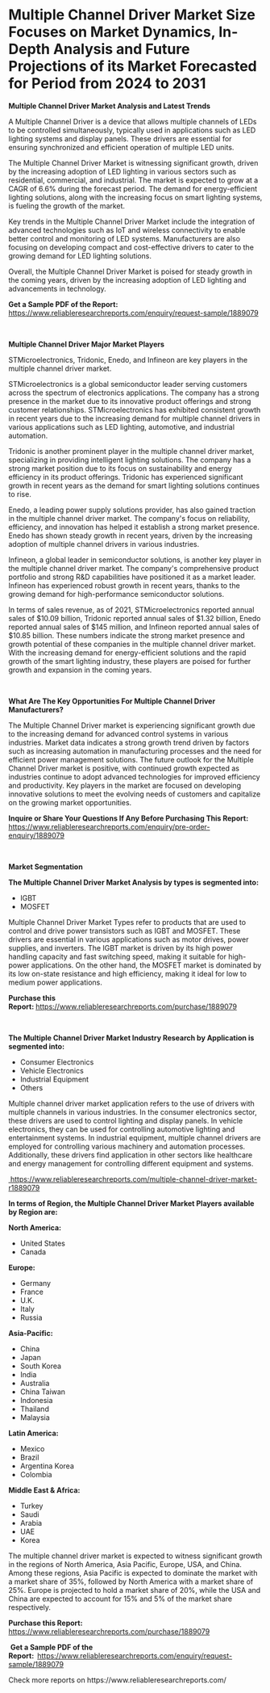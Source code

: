 <p><h1>Multiple Channel Driver Market Size Focuses on Market Dynamics, In-Depth Analysis and Future Projections of its Market Forecasted for Period from 2024 to 2031</h1></p><p><strong>Multiple Channel Driver Market Analysis and Latest Trends</strong></p>
<p><p>A Multiple Channel Driver is a device that allows multiple channels of LEDs to be controlled simultaneously, typically used in applications such as LED lighting systems and display panels. These drivers are essential for ensuring synchronized and efficient operation of multiple LED units.</p><p>The Multiple Channel Driver Market is witnessing significant growth, driven by the increasing adoption of LED lighting in various sectors such as residential, commercial, and industrial. The market is expected to grow at a CAGR of 6.6% during the forecast period. The demand for energy-efficient lighting solutions, along with the increasing focus on smart lighting systems, is fueling the growth of the market.</p><p>Key trends in the Multiple Channel Driver Market include the integration of advanced technologies such as IoT and wireless connectivity to enable better control and monitoring of LED systems. Manufacturers are also focusing on developing compact and cost-effective drivers to cater to the growing demand for LED lighting solutions.</p><p>Overall, the Multiple Channel Driver Market is poised for steady growth in the coming years, driven by the increasing adoption of LED lighting and advancements in technology.</p></p>
<p><strong>Get a Sample PDF of the Report:&nbsp;</strong> <a href="https://www.reliableresearchreports.com/enquiry/request-sample/1889079">https://www.reliableresearchreports.com/enquiry/request-sample/1889079</a></p>
<p>&nbsp;</p>
<p><strong>Multiple Channel Driver Major Market Players</strong></p>
<p><p>STMicroelectronics, Tridonic, Enedo, and Infineon are key players in the multiple channel driver market. </p><p>STMicroelectronics is a global semiconductor leader serving customers across the spectrum of electronics applications. The company has a strong presence in the market due to its innovative product offerings and strong customer relationships. STMicroelectronics has exhibited consistent growth in recent years due to the increasing demand for multiple channel drivers in various applications such as LED lighting, automotive, and industrial automation.</p><p>Tridonic is another prominent player in the multiple channel driver market, specializing in providing intelligent lighting solutions. The company has a strong market position due to its focus on sustainability and energy efficiency in its product offerings. Tridonic has experienced significant growth in recent years as the demand for smart lighting solutions continues to rise.</p><p>Enedo, a leading power supply solutions provider, has also gained traction in the multiple channel driver market. The company's focus on reliability, efficiency, and innovation has helped it establish a strong market presence. Enedo has shown steady growth in recent years, driven by the increasing adoption of multiple channel drivers in various industries.</p><p>Infineon, a global leader in semiconductor solutions, is another key player in the multiple channel driver market. The company's comprehensive product portfolio and strong R&D capabilities have positioned it as a market leader. Infineon has experienced robust growth in recent years, thanks to the growing demand for high-performance semiconductor solutions.</p><p>In terms of sales revenue, as of 2021, STMicroelectronics reported annual sales of $10.09 billion, Tridonic reported annual sales of $1.32 billion, Enedo reported annual sales of $145 million, and Infineon reported annual sales of $10.85 billion. These numbers indicate the strong market presence and growth potential of these companies in the multiple channel driver market. With the increasing demand for energy-efficient solutions and the rapid growth of the smart lighting industry, these players are poised for further growth and expansion in the coming years.</p></p>
<p>&nbsp;</p>
<p><strong>What Are The Key Opportunities For Multiple Channel Driver Manufacturers?</strong></p>
<p><p>The Multiple Channel Driver market is experiencing significant growth due to the increasing demand for advanced control systems in various industries. Market data indicates a strong growth trend driven by factors such as increasing automation in manufacturing processes and the need for efficient power management solutions. The future outlook for the Multiple Channel Driver market is positive, with continued growth expected as industries continue to adopt advanced technologies for improved efficiency and productivity. Key players in the market are focused on developing innovative solutions to meet the evolving needs of customers and capitalize on the growing market opportunities.</p></p>
<p><strong>Inquire or Share Your Questions If Any Before Purchasing This Report:</strong> <a href="https://www.reliableresearchreports.com/enquiry/pre-order-enquiry/1889079">https://www.reliableresearchreports.com/enquiry/pre-order-enquiry/1889079</a></p>
<p>&nbsp;</p>
<p><strong>Market Segmentation</strong></p>
<p><strong>The Multiple Channel Driver Market Analysis by types is segmented into:</strong></p>
<p><ul><li>IGBT</li><li>MOSFET</li></ul></p>
<p><p>Multiple Channel Driver Market Types refer to products that are used to control and drive power transistors such as IGBT and MOSFET. These drivers are essential in various applications such as motor drives, power supplies, and inverters. The IGBT market is driven by its high power handling capacity and fast switching speed, making it suitable for high-power applications. On the other hand, the MOSFET market is dominated by its low on-state resistance and high efficiency, making it ideal for low to medium power applications.</p></p>
<p><strong>Purchase this Report:&nbsp;</strong><a href="https://www.reliableresearchreports.com/purchase/1889079">https://www.reliableresearchreports.com/purchase/1889079</a></p>
<p>&nbsp;</p>
<p><strong>The Multiple Channel Driver Market Industry Research by Application is segmented into:</strong></p>
<p><ul><li>Consumer Electronics</li><li>Vehicle Electronics</li><li>Industrial Equipment</li><li>Others</li></ul></p>
<p><p>Multiple channel driver market application refers to the use of drivers with multiple channels in various industries. In the consumer electronics sector, these drivers are used to control lighting and display panels. In vehicle electronics, they can be used for controlling automotive lighting and entertainment systems. In industrial equipment, multiple channel drivers are employed for controlling various machinery and automation processes. Additionally, these drivers find application in other sectors like healthcare and energy management for controlling different equipment and systems.</p></p>
<p><a href="https://www.reliableresearchreports.com/multiple-channel-driver-market-r1889079">&nbsp;https://www.reliableresearchreports.com/multiple-channel-driver-market-r1889079</a></p>
<p><strong>In terms of Region, the Multiple Channel Driver Market Players available by Region are:</strong></p>
<p>
    <p> <strong> North America: </strong>
        <ul>
            <li>United States</li>
            <li>Canada</li>
        </ul>
        </p> 
    <p> <strong> Europe: </strong>
        <ul>
            <li>Germany</li>
            <li>France</li>
            <li>U.K.</li>
            <li>Italy</li>
            <li>Russia</li>
        </ul>
        </p> 
    <p> <strong> Asia-Pacific: </strong>
        <ul>
            <li>China</li>
            <li>Japan</li>
            <li>South Korea</li>
            <li>India</li>
            <li>Australia</li>
            <li>China Taiwan</li>
            <li>Indonesia</li>
            <li>Thailand</li>
            <li>Malaysia</li>
        </ul>
        </p> 
    <p> <strong> Latin America: </strong>
        <ul>
            <li>Mexico</li>
            <li>Brazil</li>
            <li>Argentina Korea</li>
            <li>Colombia</li>
        </ul>
        </p> 
    <p> <strong> Middle East & Africa: </strong>
        <ul>
            <li>Turkey</li>
            <li>Saudi</li>
            <li>Arabia</li>
            <li>UAE</li>
            <li>Korea</li>
        </ul>
    </p>
    </p>
<p><p>The multiple channel driver market is expected to witness significant growth in the regions of North America, Asia Pacific, Europe, USA, and China. Among these regions, Asia Pacific is expected to dominate the market with a market share of 35%, followed by North America with a market share of 25%. Europe is projected to hold a market share of 20%, while the USA and China are expected to account for 15% and 5% of the market share respectively.</p></p>
<p><strong>Purchase this Report: </strong><a href="https://www.reliableresearchreports.com/purchase/1889079">https://www.reliableresearchreports.com/purchase/1889079</a></p>
<p>&nbsp;<strong>Get a Sample PDF of the Report:&nbsp;&nbsp;</strong><a href="https://www.reliableresearchreports.com/enquiry/request-sample/1889079">https://www.reliableresearchreports.com/enquiry/request-sample/1889079</a></p>
<p><strong></strong></p>
<p>Check more reports on https://www.reliableresearchreports.com/</p>